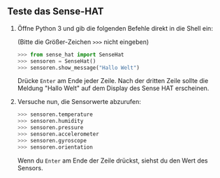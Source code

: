 ## Teste das Sense-HAT

1. Öffne Python 3 und gib die folgenden Befehle direkt in die Shell ein:
    
    (Bitte die Größer-Zeichen `>>>` nicht eingeben)
    
    ```python
    >>> from sense_hat import SenseHat
    >>> sensoren = SenseHat()
    >>> sensoren.show_message("Hallo Welt")
    ```
    
    Drücke `Enter` am Ende jeder Zeile. Nach der dritten Zeile sollte die Meldung "Hallo Welt" auf dem Display des Sense HAT erscheinen.

2. Versuche nun, die Sensorwerte abzurufen:
    
    ```python
    >>> sensoren.temperature
    >>> sensoren.humidity
    >>> sensoren.pressure
    >>> sensoren.accelerometer
    >>> sensoren.gyroscope
    >>> sensoren.orientation
    ```
    
    Wenn du `Enter` am Ende der Zeile drückst, siehst du den Wert des Sensors.